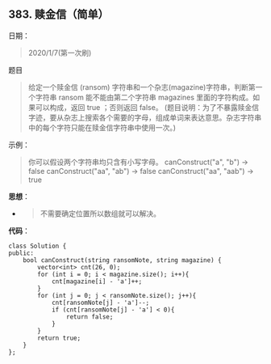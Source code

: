 ## 383. 赎金信（简单）
日期：
>2020/1/7(第一次刷)

题目
>给定一个赎金信 (ransom) 字符串和一个杂志(magazine)字符串，判断第一个字符串 ransom 能不能由第二个字符串 magazines 里面的字符构成。如果可以构成，返回 true ；否则返回 false。
(题目说明：为了不暴露赎金信字迹，要从杂志上搜索各个需要的字母，组成单词来表达意思。杂志字符串中的每个字符只能在赎金信字符串中使用一次。)

示例：
>你可以假设两个字符串均只含有小写字母。
canConstruct("a", "b") -> false
canConstruct("aa", "ab") -> false
canConstruct("aa", "aab") -> true

**思想**：
- >不需要确定位置所以数组就可以解决。

**代码**：
```
class Solution {
public:
    bool canConstruct(string ransomNote, string magazine) {
        vector<int> cnt(26, 0);
        for (int i = 0; i < magazine.size(); i++){
            cnt[magazine[i] - 'a']++;
        }
        for (int j = 0; j < ransomNote.size(); j++){
            cnt[ransomNote[j] - 'a']--;
            if (cnt[ransomNote[j] - 'a'] < 0){
                return false;
            }
        }
        return true;
    }
};
```
